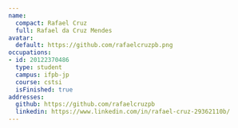 ```yaml
---
name:
  compact: Rafael Cruz
  full: Rafael da Cruz Mendes
avatar:
  default: https://github.com/rafaelcruzpb.png
occupations:
- id: 20122370486
  type: student
  campus: ifpb-jp
  course: cstsi
  isFinished: true
addresses:
  github: https://github.com/rafaelcruzpb
  linkedin: https://www.linkedin.com/in/rafael-cruz-29362110b/
---
```

